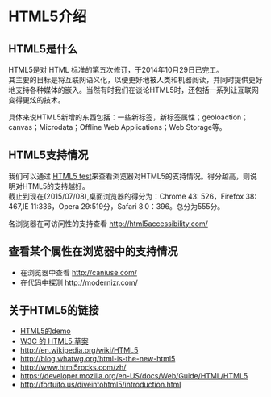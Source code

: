 # HTML5介绍
## HTML5是什么
HTML5是对 HTML 标准的第五次修订，于2014年10月29日已完工。    
其主要的目标是将互联网语义化，以便更好地被人类和机器阅读，并同时提供更好地支持各种媒体的嵌入。当然有时我们在谈论HTML5时，还包括一系列让互联网变得更炫的技术。    

具体来说HTML5新增的东西包括：一些新标签，新标签属性；geoloaction；canvas；Microdata；Offline Web Applications；Web Storage等。

## HTML5支持情况
我们可以通过 [HTML5 test](http://html5test.com/)来查看浏览器对HTML5的支持情况。得分越高，则说明对HTML5的支持越好。    
截止到现在(2015/07/08),桌面浏览器的得分为：Chrome 43: 526，Firefox 38: 467,IE 11:336，Opera 29:519分，Safari 8.0：396。总分为555分。

各浏览器在可访问性的支持查看 http://html5accessibility.com/

## 查看某个属性在浏览器中的支持情况
* 在浏览器中查看 http://caniuse.com/
* 在代码中探测 http://modernizr.com/


## 关于HTML5的链接
* [HTML5的demo](http://html5demos.com/)
* [W3C 的 HTML5 草案](w3.org/TR/html5/)
* http://en.wikipedia.org/wiki/HTML5
* http://blog.whatwg.org/html-is-the-new-html5
* http://www.html5rocks.com/zh/
* https://developer.mozilla.org/en-US/docs/Web/Guide/HTML/HTML5
* http://fortuito.us/diveintohtml5/introduction.html

